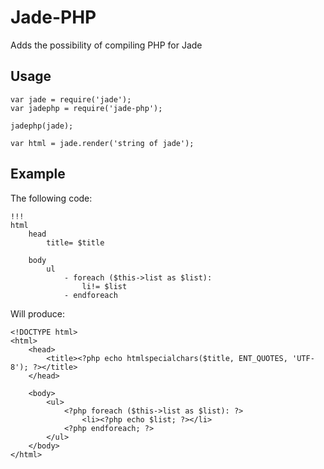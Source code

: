 # Jade-PHP

Adds the possibility of compiling PHP for Jade

## Usage

	var jade = require('jade');
	var jadephp = require('jade-php');

	jadephp(jade);

    var html = jade.render('string of jade');

## Example

The following code:

    !!!
    html
        head
            title= $title

        body
            ul
                - foreach ($this->list as $list):
                    li!= $list
                - endforeach

Will produce:

    <!DOCTYPE html>
    <html>
        <head>
            <title><?php echo htmlspecialchars($title, ENT_QUOTES, 'UTF-8'); ?></title>
        </head>

        <body>
            <ul>
                <?php foreach ($this->list as $list): ?>
                    <li><?php echo $list; ?></li>
                <?php endforeach; ?>
            </ul>
        </body>
    </html>
